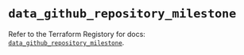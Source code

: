 # `data_github_repository_milestone`

Refer to the Terraform Registory for docs: [`data_github_repository_milestone`](https://registry.terraform.io/providers/integrations/github/5.28.1/docs/data-sources/repository_milestone).
